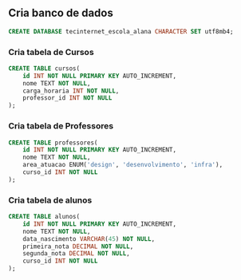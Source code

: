 ## Cria banco de dados

```sql
CREATE DATABASE tecinternet_escola_alana CHARACTER SET utf8mb4;
```


### Cria tabela de Cursos

```sql
CREATE TABLE cursos(
    id INT NOT NULL PRIMARY KEY AUTO_INCREMENT,
    nome TEXT NOT NULL,
    carga_horaria INT NOT NULL,
    professor_id INT NOT NULL
);

```

### Cria tabela de Professores

```sql
CREATE TABLE professores(
    id INT NOT NULL PRIMARY KEY AUTO_INCREMENT,
    nome TEXT NOT NULL,
    area_atuacao ENUM('design', 'desenvolvimento', 'infra'),
    curso_id INT NOT NULL
);
```

### Cria tabela de alunos

```sql
CREATE TABLE alunos(
    id INT NOT NULL PRIMARY KEY AUTO_INCREMENT,
    nome TEXT NOT NULL,
    data_nascimento VARCHAR(45) NOT NULL,
    primeira_nota DECIMAL NOT NULL,
    segunda_nota DECIMAL NOT NULL,
    curso_id INT NOT NULL
);
```